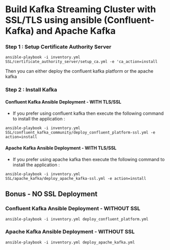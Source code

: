 # Build Kafka Streaming Cluster with SSL/TLS using ansible (Confluent-Kafka) and Apache Kafka




### Step 1 :  Setup Certificate Authority Server


```
ansible-playbook -i inventory.yml SSL/certificate_authority_server/setup_ca.yml -e 'ca_action=install

```

Then you can either deploy the confluent kafka platform or the apache kafka 

### Step 2 : Install Kafka 

####  Confluent Kafka Ansible Deployment - WITH TLS/SSL 

* If you prefer using confluent kafka then execute the following command to install the application : 

```
ansible-playbook -i inventory.yml SSL/confluent_kafka_community/deploy_confluent_platform-ssl.yml -e action=install

```


####  Apache Kafka  Ansible Deployment - WITH TLS/SSL

* If you prefer using apache kafka  then execute the following command to install the application : 

```
ansible-playbook -i inventory.yml SSL/apache_kafka/deploy_apache_kafka-ssl.yml -e action=install
```



## Bonus - NO SSL Deployment 

### Confluent Kafka Ansible Deployment - WITHOUT SSL



```ansible-playbook -i inventory.yml deploy_confluent_platform.yml```


### Apache Kafka Ansible Deployment - WITHOUT SSL



```ansible-playbook -i inventory.yml deploy_apache_kafka.yml```